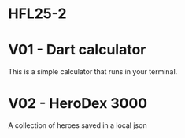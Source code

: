 # HFL25-2

# V01 - Dart calculator

This is a simple calculator that runs in your terminal.

# V02 - HeroDex 3000

A collection of heroes saved in a local json
